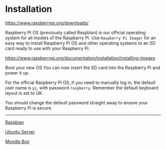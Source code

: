 # Installation

https://www.raspberrypi.org/downloads/

Raspberry Pi OS (previously called Raspbian) is our official operating system for all models of the Raspberry Pi.
Use `Raspberry Pi Imager` for an easy way to install Raspberry Pi OS and other operating systems to an SD card ready to use with your Raspberry Pi:

https://www.raspberrypi.org/documentation/installation/installing-images

Boot your new OS
You can now insert the SD card into the Raspberry Pi and power it up.

For the official Raspberry Pi OS, if you need to manually log in, the default user name is `pi`, with password `raspberry`. Remember the default keyboard layout is set to UK.

You should change the default password straight away to ensure your Raspberry Pi is secure.

---

[Raspbian](Raspbian.md)

[Ubuntu Server](Ubuntu.md)

[Moodle Box](moodlebox.md)
